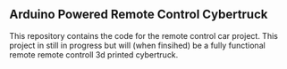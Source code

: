## Arduino Powered Remote Control Cybertruck
This repository contains the code for the remote control car project. This project in still in progress but will (when finsihed) be a fully functional remote remote controll 3d printed cybertruck.